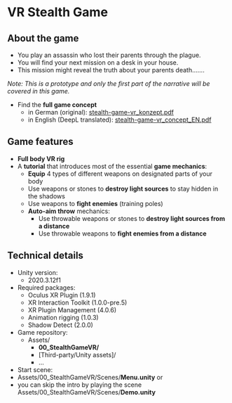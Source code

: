 # VR Stealth Game
## About the game
- You play an assassin who lost their parents through the plague.
- You will find your next mission on a desk in your house.
- This mission might reveal the truth about your parents death.......

*Note: This is a prototype and only the first part of the narrative will be covered in this game.*
- Find the **full game concept**
  - in German (original): <a title="Game Concept in German" target="_blank" href="https://www.juliancatnip.de/documents/stealth-game-vr/stealth-game-vr_konzept.pdf">stealth-game-vr_konzept.pdf</a>
  - in English (DeepL translated): <a title="Game Concept in English" target="_blank" href="https://www.juliancatnip.de/documents/stealth-game-vr/stealth-game-vr_concept_EN.pdf">stealth-game-vr_concept_EN.pdf</a>

## Game features
- **Full body VR rig**
- A **tutorial** that introduces most of the essential **game mechanics**:
  - **Equip** 4 types of different weapons on designated parts of your body
  - Use weapons or stones to **destroy light sources** to stay hidden in the shadows
  - Use weapons to **fight enemies** (training poles)
  - **Auto-aim throw** mechanics:
    - Use throwable weapons or stones to **destroy light sources from a distance**
    - Use throwable weapons to **fight enemies from a distance**

## Technical details
- Unity version:
  - 2020.3.12f1
- Required packages:
  - Oculus XR Plugin (1.9.1)
  - XR Interaction Toolkit (1.0.0-pre.5)
  - XR Plugin Management (4.0.6)
  - Animation rigging (1.0.3)
  - Shadow Detect (2.0.0)
- Game repository:
  - Assets/
    - **00_StealthGameVR/**
    - [Third-party/Unity assets]/
    - ...
 - Start scene:
  - Assets/00_StealthGameVR/Scenes/**Menu.unity** or
  - you can skip the intro by playing the scene Assets/00_StealthGameVR/Scenes/**Demo.unity**

